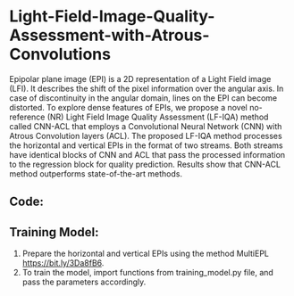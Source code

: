 # Light-Field-Image-Quality-Assessment-with-Atrous-Convolutions
Epipolar plane image (EPI) is a 2D representation of a Light Field image (LFI). It describes the shift of the pixel information over the angular axis. In case of discontinuity in the angular domain, lines on the EPI can become distorted. To explore dense features of EPIs, we propose a novel no-reference (NR) Light Field Image Quality Assessment (LF-IQA) method called CNN-ACL that employs a Convolutional Neural Network (CNN) with Atrous Convolution layers (ACL). The proposed LF-IQA method processes the horizontal and vertical EPIs in the format of two streams. Both streams have identical blocks of CNN and ACL that pass the processed information to the regression block for quality prediction. Results show that CNN-ACL method outperforms state-of-the-art methods.

## Code:
## Training Model:
1. Prepare the horizontal and vertical EPIs using the method MultiEPL https://bit.ly/3Da8fB6.
2. To train the model, import functions from training_model.py file, and pass the parameters accordingly.
